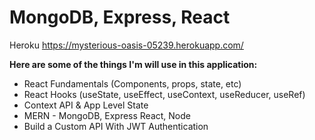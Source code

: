 # MongoDB, Express, React

Heroku https://mysterious-oasis-05239.herokuapp.com/

**Here are some of the things I'm will use in this application:**

- React Fundamentals (Components, props, state, etc)
- React Hooks (useState, useEffect, useContext, useReducer, useRef)
- Context API & App Level State
- MERN - MongoDB, Express React, Node
- Build a Custom API With JWT Authentication

